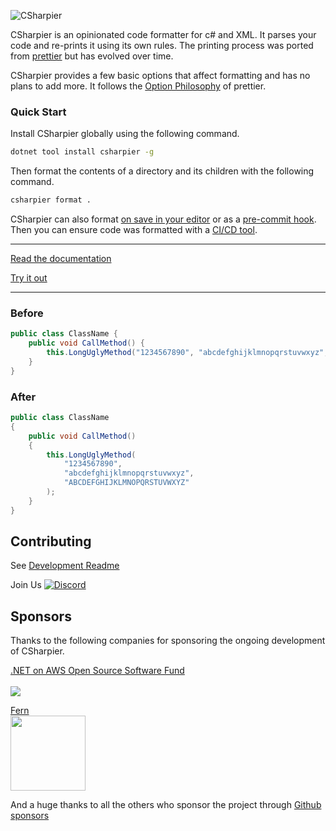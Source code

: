 ![CSharpier](./banner.svg)

CSharpier is an opinionated code formatter for c# and XML. It parses your code and re-prints it using its own rules. 
The printing process was ported from [prettier](https://github.com/prettier/prettier) but has evolved over time.

CSharpier provides a few basic options that affect formatting and has no plans to add more. It follows the [Option Philosophy](https://prettier.io/docs/en/option-philosophy.html) of prettier.

### Quick Start
Install CSharpier globally using the following command.
```bash
dotnet tool install csharpier -g
```
Then format the contents of a directory and its children with the following command.
```bash
csharpier format .
```

CSharpier can also format [on save in your editor](https://csharpier.com/docs/Editors) or as a [pre-commit hook](https://csharpier.com/docs/Pre-commit). Then you can ensure code was formatted with a [CI/CD tool](https://csharpier.com/docs/ContinuousIntegration).

---

[Read the documentation](https://csharpier.com)    
  
[Try it out](https://playground.csharpier.com)

---

### Before
```c#
public class ClassName {
    public void CallMethod() { 
        this.LongUglyMethod("1234567890", "abcdefghijklmnopqrstuvwxyz", "ABCDEFGHIJKLMNOPQRSTUVWXYZ");
    }
}
```

### After
```c#
public class ClassName
{
    public void CallMethod()
    {
        this.LongUglyMethod(
            "1234567890",
            "abcdefghijklmnopqrstuvwxyz",
            "ABCDEFGHIJKLMNOPQRSTUVWXYZ"
        );
    }
}
```

## Contributing
See [Development Readme](CONTRIBUTING.md)  

Join Us [![Discord](https://img.shields.io/badge/Discord-chat?label=&logo=discord&logoColor=ffffff&color=7389D8&labelColor=6A7EC2)](https://discord.gg/HfAKGEZQcX)

## Sponsors

Thanks to the following companies for sponsoring the ongoing development of CSharpier.

[.NET on AWS Open Source Software Fund](https://github.com/aws/dotnet-foss) \
 \
[<img src="./Src/Website/static/img/aws.png" />](https://github.com/aws/dotnet-foss)

[Fern](https://buildwithfern.com/) \
[<img height=120 src="https://cdn.brandfetch.io/idPXovIzxA/idAQ1VBj_9.svg?c=1bxid64Mup7aczewSAYMX&t=1745869953751"/>]((https://buildwithfern.com/))

And a huge thanks to all the others who sponsor the project through [Github sponsors](https://github.com/sponsors/belav)